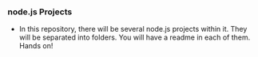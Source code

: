 ### node.js Projects

 * In this repository, there will be several node.js projects within it. They will be separated into folders. You will have a readme in each of them. Hands on!
